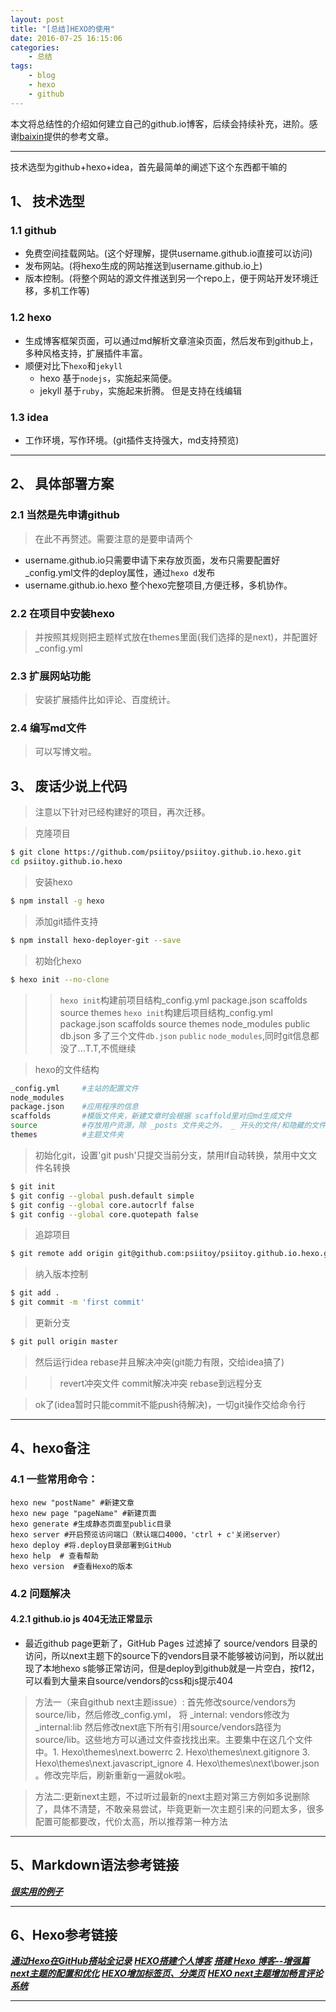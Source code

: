 ```yaml
---
layout: post
title: "[总结]HEXO的使用"
date: 2016-07-25 16:15:06 
categories: 
    - 总结
tags:
    - blog
    - hexo
    - github
---
```


本文将总结性的介绍如何建立自己的github.io博客，后续会持续补充，进阶。感谢[baixin](https://baixin.io)提供的参考文章。

<!--more-->

---------------

技术选型为github+hexo+idea，首先最简单的阐述下这个东西都干嘛的

## 1、 技术选型

### 1.1 github
*   免费空间挂载网站。(这个好理解，提供username.github.io直接可以访问)
*   发布网站。(将hexo生成的网站推送到username.github.io上)
*   版本控制。(将整个网站的源文件推送到另一个repo上，便于网站开发环境迁移，多机工作等)


### 1.2 hexo
*   生成博客框架页面，可以通过md解析文章渲染页面，然后发布到github上，多种风格支持，扩展插件丰富。
*   顺便对比下`hexo`和`jekyll`
    *   hexo 基于`nodejs`，实施起来简便。
    *   jekyll 基于`ruby`，实施起来折腾。 但是支持在线编辑
      
              
### 1.3 idea
*   工作环境，写作环境。(git插件支持强大，md支持预览)

---------------

## 2、 具体部署方案
    
### 2.1 当然是先申请github
> 在此不再赘述。需要注意的是要申请两个
*   username.github.io只需要申请下来存放页面，发布只需要配置好_config.yml文件的deploy属性，通过`hexo d`发布
*   username.github.io.hexo 整个hexo完整项目,方便迁移，多机协作。 
        
### 2.2 在项目中安装hexo
> 并按照其规则把主题样式放在themes里面(我们选择的是next)，并配置好_config.yml

### 2.3 扩展网站功能
> 安装扩展插件比如评论、百度统计。

### 2.4 编写md文件
> 可以写博文啦。

## 3、 废话少说上代码
> 注意以下针对已经构建好的项目，再次迁移。

>   克隆项目

```bash
$ git clone https://github.com/psiitoy/psiitoy.github.io.hexo.git
cd psiitoy.github.io.hexo
```


>   安装hexo

```bash
$ npm install -g hexo


```

>   添加git插件支持

```bash
$ npm install hexo-deployer-git --save

```

>   初始化hexo

```bash
$ hexo init --no-clone

```

>>  `hexo init`构建前项目结构_config.yml  package.json  scaffolds  source  themes
>>  `hexo init`构建后项目结构_config.yml  package.json  scaffolds  source  themes  node_modules  public   db.json
>>  多了三个文件`db.json` `public` `node_modules`,同时git信息都没了...T.T,不慌继续


>   hexo的文件结构

```bash
_config.yml     #主站的配置文件
node_modules  
package.json    #应用程序的信息
scaffolds       #模版文件夹，新建文章时会根据 scaffold里对应md生成文件
source          #存放用户资源，除 _posts 文件夹之外， _ 开头的文件/和隐藏的文件将会被忽略
themes          #主题文件夹

```


>   初始化git，设置'git push'只提交当前分支，禁用lf自动转换，禁用中文文件名转换

```bash
$ git init
$ git config --global push.default simple
$ git config --global core.autocrlf false
$ git config --global core.quotepath false

```


>   追踪项目

```bash
$ git remote add origin git@github.com:psiitoy/psiitoy.github.io.hexo.git

```


>   纳入版本控制

```bash
$ git add .
$ git commit -m 'first commit'

```


>   更新分支

```bash
$ git pull origin master

```


>   然后运行idea rebase并且解决冲突(git能力有限，交给idea搞了)

>>  revert冲突文件
>>  commit解决冲突
>>  rebase到远程分支


>   ok了(idea暂时只能commit不能push待解决)，一切git操作交给命令行

---------------

## 4、hexo备注 

### 4.1 一些常用命令：

	hexo new "postName" #新建文章
	hexo new page "pageName" #新建页面
	hexo generate #生成静态页面至public目录
	hexo server #开启预览访问端口（默认端口4000，'ctrl + c'关闭server）
	hexo deploy #将.deploy目录部署到GitHub
	hexo help  # 查看帮助
	hexo version  #查看Hexo的版本

### 4.2 问题解决

#### 4.2.1 github.io js 404无法正常显示
- 最近github page更新了，GitHub Pages 过滤掉了 source/vendors 目录的访问，所以next主题下的source下的vendors目录不能够被访问到，所以就出现了本地hexo s能够正常访问，但是deploy到github就是一片空白，按f12，可以看到大量来自source/vendors的css和js提示404

> 方法一（来自github next主题issue）:
首先修改source/vendors为source/lib，然后修改_config.yml， 将 _internal: vendors修改为_internal:lib 然后修改next底下所有引用source/vendors路径为source/lib。这些地方可以通过文件查找找出来。主要集中在这几个文件中。1. Hexo\themes\next.bowerrc 2. Hexo\themes\next.gitignore 3. Hexo\themes\next.javascript_ignore 4. Hexo\themes\next\bower.json 。修改完毕后，刷新重新g一遍就ok啦。

> 方法二:更新next主题，不过听过最新的next主题对第三方例如多说删除了，具体不清楚，不敢亲易尝试，毕竟更新一次主题引来的问题太多，很多配置可能都要改，代价太高，所以推荐第一种方法

---------------
	
## 5、Markdown语法参考链接
***[很实用的例子](https://www.zybuluo.com/mdeditor)***

---------------

## 6、Hexo参考链接
***[通过Hexo在GitHub搭站全记录](https://anonymalias.github.io/2016/01/14/hexo-construct-homepage/)***
***[HEXO搭建个人博客](http://baixin.io/2015/08/HEXO%E6%90%AD%E5%BB%BA%E4%B8%AA%E4%BA%BA%E5%8D%9A%E5%AE%A2/)***
***[搭建 Hexo 博客--增强篇](http://www.jianshu.com/p/2640561e96f8)***
***[next主题的配置和优化](http://blog.csdn.net/willxue123/article/details/50994852)***
***[HEXO增加标签页、分类页](https://github.com/iissnan/hexo-theme-next/wiki/)***
***[HEXO next主题增加畅言评论系统](http://www.zhaiqianfeng.com/2017/03/changyan-for-hexo-next-theme.html)***

---------------
